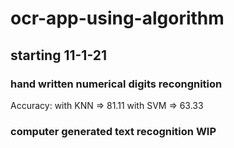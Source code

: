 # ocr-app-using-algorithm

## starting 11-1-21

### hand written numerical digits recongnition 

Accuracy:
with KNN => 81.11
with SVM => 63.33

### computer generated text recognition WIP
